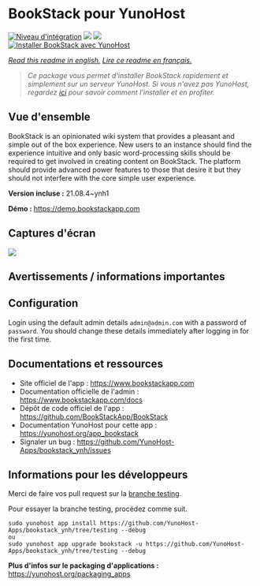 # BookStack pour YunoHost

[![Niveau d'intégration](https://dash.yunohost.org/integration/bookstack.svg)](https://dash.yunohost.org/appci/app/bookstack) ![](https://ci-apps.yunohost.org/ci/badges/bookstack.status.svg) ![](https://ci-apps.yunohost.org/ci/badges/bookstack.maintain.svg)  
[![Installer BookStack avec YunoHost](https://install-app.yunohost.org/install-with-yunohost.svg)](https://install-app.yunohost.org/?app=bookstack)

*[Read this readme in english.](./README.md)*
*[Lire ce readme en français.](./README_fr.md)*

> *Ce package vous permet d'installer BookStack rapidement et simplement sur un serveur YunoHost.
Si vous n'avez pas YunoHost, regardez [ici](https://yunohost.org/#/install) pour savoir comment l'installer et en profiter.*

## Vue d'ensemble

BookStack is an opinionated wiki system that provides a pleasant and simple out of the box experience. New users to an instance should find the experience intuitive and only basic word-processing skills should be required to get involved in creating content on BookStack. The platform should provide advanced power features to those that desire it but they should not interfere with the core simple user experience.


**Version incluse :** 21.08.4~ynh1

**Démo :** https://demo.bookstackapp.com

## Captures d'écran

![](./doc/screenshots/bookstack-hero-screenshot.jpg)

## Avertissements / informations importantes

## Configuration

Login using the default admin details `admin@admin.com` with a password of `password`. You should change these details immediately after logging in for the first time.

## Documentations et ressources

* Site officiel de l'app : https://www.bookstackapp.com
* Documentation officielle de l'admin : https://www.bookstackapp.com/docs
* Dépôt de code officiel de l'app : https://github.com/BookStackApp/BookStack
* Documentation YunoHost pour cette app : https://yunohost.org/app_bookstack
* Signaler un bug : https://github.com/YunoHost-Apps/bookstack_ynh/issues

## Informations pour les développeurs

Merci de faire vos pull request sur la [branche testing](https://github.com/YunoHost-Apps/bookstack_ynh/tree/testing).

Pour essayer la branche testing, procédez comme suit.
```
sudo yunohost app install https://github.com/YunoHost-Apps/bookstack_ynh/tree/testing --debug
ou
sudo yunohost app upgrade bookstack -u https://github.com/YunoHost-Apps/bookstack_ynh/tree/testing --debug
```

**Plus d'infos sur le packaging d'applications :** https://yunohost.org/packaging_apps